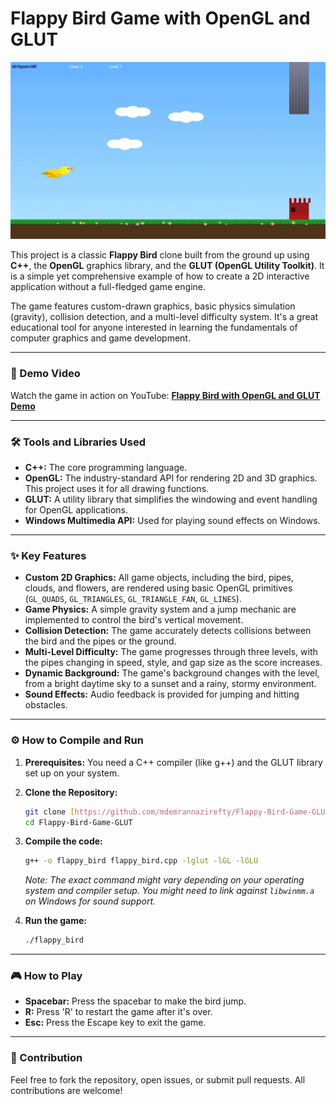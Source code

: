# Flappy Bird Game with OpenGL and GLUT

![Flappy Bird Gameplay](https://github.com/mdemrannazirefty/Flappy-Bird-Game-GLUT/blob/main/Flappy%20Bird%20Game.gif?raw=true)

This project is a classic **Flappy Bird** clone built from the ground up using **C++**, the **OpenGL** graphics library, and the **GLUT (OpenGL Utility Toolkit)**. It is a simple yet comprehensive example of how to create a 2D interactive application without a full-fledged game engine.

The game features custom-drawn graphics, basic physics simulation (gravity), collision detection, and a multi-level difficulty system. It's a great educational tool for anyone interested in learning the fundamentals of computer graphics and game development.

---

### 🎥 Demo Video

Watch the game in action on YouTube: **[Flappy Bird with OpenGL and GLUT Demo](https://youtu.be/ZSmQ_o1Cbq4)**

---

### 🛠️ Tools and Libraries Used

* **C++:** The core programming language.
* **OpenGL:** The industry-standard API for rendering 2D and 3D graphics. This project uses it for all drawing functions.
* **GLUT:** A utility library that simplifies the windowing and event handling for OpenGL applications.
* **Windows Multimedia API:** Used for playing sound effects on Windows.

---

### ✨ Key Features

* **Custom 2D Graphics:** All game objects, including the bird, pipes, clouds, and flowers, are rendered using basic OpenGL primitives (`GL_QUADS`, `GL_TRIANGLES`, `GL_TRIANGLE_FAN`, `GL_LINES`).
* **Game Physics:** A simple gravity system and a jump mechanic are implemented to control the bird's vertical movement.
* **Collision Detection:** The game accurately detects collisions between the bird and the pipes or the ground.
* **Multi-Level Difficulty:** The game progresses through three levels, with the pipes changing in speed, style, and gap size as the score increases.
* **Dynamic Background:** The game's background changes with the level, from a bright daytime sky to a sunset and a rainy, stormy environment.
* **Sound Effects:** Audio feedback is provided for jumping and hitting obstacles.

---

### ⚙️ How to Compile and Run

1.  **Prerequisites:** You need a C++ compiler (like g++) and the GLUT library set up on your system.
2.  **Clone the Repository:**
    ```bash
    git clone [https://github.com/mdemrannazirefty/Flappy-Bird-Game-GLUT.git](https://github.com/mdemrannazirefty/Flappy-Bird-Game-GLUT.git)
    cd Flappy-Bird-Game-GLUT
    ```
3.  **Compile the code:**
    ```bash
    g++ -o flappy_bird flappy_bird.cpp -lglut -lGL -lGLU
    ```
    *Note: The exact command might vary depending on your operating system and compiler setup. You might need to link against `libwinmm.a` on Windows for sound support.*

4.  **Run the game:**
    ```bash
    ./flappy_bird
    ```

---

### 🎮 How to Play

* **Spacebar:** Press the spacebar to make the bird jump.
* **R:** Press 'R' to restart the game after it's over.
* **Esc:** Press the Escape key to exit the game.

---

### 🤝 Contribution

Feel free to fork the repository, open issues, or submit pull requests. All contributions are welcome!

